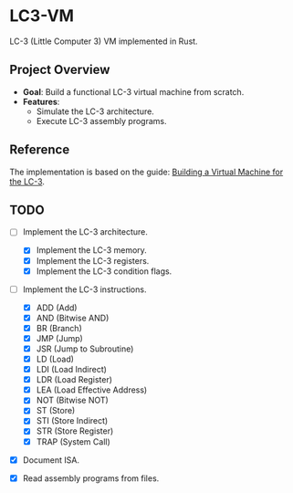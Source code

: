 # LC3-VM
LC-3 (Little Computer 3) VM implemented in Rust.

## Project Overview

- **Goal**: Build a functional LC-3 virtual machine from scratch.
- **Features**:
  - Simulate the LC-3 architecture.
  - Execute LC-3 assembly programs.

## Reference

The implementation is based on the guide: [Building a Virtual Machine for the LC-3](https://www.jmeiners.com/lc3-vm/).

## TODO
- [ ] Implement the LC-3 architecture.
  - [x] Implement the LC-3 memory.
  - [x] Implement the LC-3 registers.
  - [x] Implement the LC-3 condition flags.
- [ ] Implement the LC-3 instructions.
  - [x] ADD (Add)
  - [x] AND (Bitwise AND)
  - [x] BR (Branch)
  - [x] JMP (Jump)
  - [x] JSR (Jump to Subroutine)
  - [X] LD (Load)
  - [x] LDI (Load Indirect)
  - [x] LDR (Load Register)
  - [x] LEA (Load Effective Address)
  - [x] NOT (Bitwise NOT)
  - [x] ST (Store)
  - [x] STI (Store Indirect)
  - [x] STR (Store Register)
  - [x] TRAP (System Call)
- [x] Document ISA.
- [x] Read assembly programs from files.

